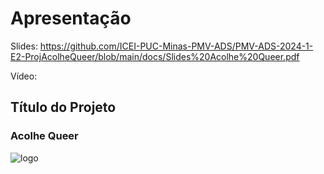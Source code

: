 # Apresentação

Slides: https://github.com/ICEI-PUC-Minas-PMV-ADS/PMV-ADS-2024-1-E2-ProjAcolheQueer/blob/main/docs/Slides%20Acolhe%20Queer.pdf

Vídeo:

## Título do Projeto

### Acolhe Queer

![logo](https://github.com/ICEI-PUC-Minas-PMV-ADS/PMV-ADS-2024-1-E2-ProjAcolheQueer/assets/99201779/95eebe25-5189-4314-9feb-f52934e41649)
